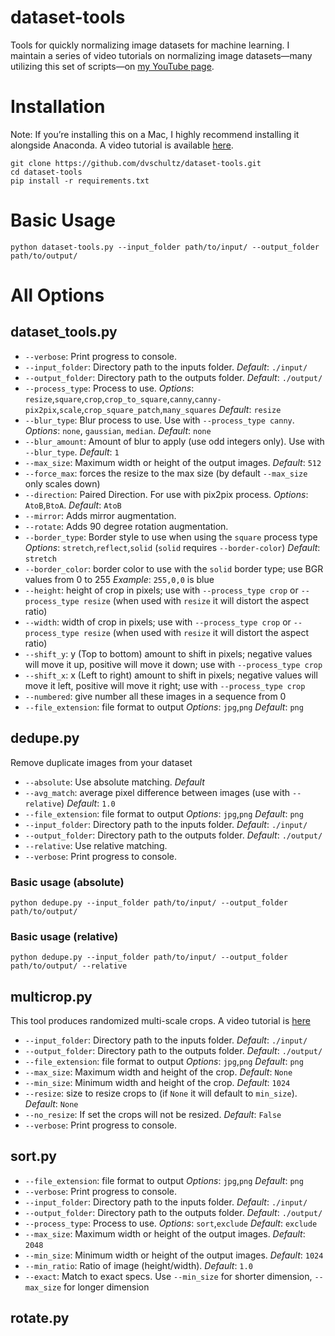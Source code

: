 # dataset-tools
Tools for quickly normalizing image datasets for machine learning. I maintain a series of video tutorials on normalizing image datasets—many utilizing this set of scripts—on [my YouTube page](https://www.youtube.com/playlist?list=PLWuCzxqIpJs9v81cWpRC7nm94eTMtohHq).

# Installation
Note: If you’re installing this on a Mac, I highly recommend installing it alongside Anaconda. A video tutorial is available [here](https://www.youtube.com/watch?v=2zgki1oeRkg).
```
git clone https://github.com/dvschultz/dataset-tools.git
cd dataset-tools
pip install -r requirements.txt
```

# Basic Usage
```
python dataset-tools.py --input_folder path/to/input/ --output_folder path/to/output/
```

# All Options
## dataset_tools.py
* `--verbose`: Print progress to console.
* `--input_folder`: Directory path to the inputs folder. *Default*: `./input/`
* `--output_folder`: Directory path to the outputs folder. *Default*: `./output/`
* `--process_type`: Process to use. *Options*: `resize`,`square`,`crop`,`crop_to_square`,`canny`,`canny-pix2pix`,`scale`,`crop_square_patch`,`many_squares`  *Default*: `resize`
* `--blur_type`: Blur process to use. Use with `--process_type canny`. *Options*: `none`, `gaussian`, `median`. *Default*: `none`
* `--blur_amount`: Amount of blur to apply (use odd integers only). Use with `--blur_type`. *Default*: `1`
* `--max_size`: Maximum width or height of the output images. *Default*: `512`
* `--force_max`: forces the resize to the max size (by default `--max_size` only scales down)
* `--direction`: Paired Direction. For use with pix2pix process. *Options*: `AtoB`,`BtoA`.  *Default*: `AtoB`
* `--mirror`: Adds mirror augmentation.
* `--rotate`: Adds 90 degree rotation augmentation.
* `--border_type`: Border style to use when using the `square` process type *Options*: `stretch`,`reflect`,`solid` (`solid` requires `--border-color`) *Default*: `stretch`
* `--border_color`: border color to use with the `solid` border type; use BGR values from 0 to 255 *Example*: `255,0,0` is blue
* `--height`: height of crop in pixels; use with `--process_type crop` or `--process_type resize` (when used with `resize` it will distort the aspect ratio)
* `--width`: width of crop in pixels; use with `--process_type crop` or `--process_type resize` (when used with `resize` it will distort the aspect ratio)
* `--shift_y`: y (Top to bottom) amount to shift in pixels; negative values will move it up, positive will move it down; use with `--process_type crop`
* `--shift_x`: x (Left to right) amount to shift in pixels; negative values will move it left, positive will move it right; use with `--process_type crop`
* `--numbered`: give number all these images in a sequence from 0 
* `--file_extension`: file format to output *Options*: `jpg`,`png` *Default*: `png`

## dedupe.py
Remove duplicate images from your dataset

* `--absolute`: Use absolute matching. *Default*
* `--avg_match`: average pixel difference between images (use with `--relative`) *Default*: `1.0`
* `--file_extension`: file format to output *Options*: `jpg`,`png` *Default*: `png`
* `--input_folder`: Directory path to the inputs folder. *Default*: `./input/`
* `--output_folder`: Directory path to the outputs folder. *Default*: `./output/`
* `--relative`: Use relative matching.
* `--verbose`: Print progress to console.

### Basic usage (absolute)
`python dedupe.py --input_folder path/to/input/ --output_folder path/to/output/`

### Basic usage (relative)
`python dedupe.py --input_folder path/to/input/ --output_folder path/to/output/ --relative`

## multicrop.py
This tool produces randomized multi-scale crops. A video tutorial is [here](https://youtu.be/0yj8B2x62EA)

* `--input_folder`: Directory path to the inputs folder. *Default*: `./input/`
* `--output_folder`: Directory path to the outputs folder. *Default*: `./output/`
* `--file_extension`: file format to output *Options*: `jpg`,`png` *Default*: `png`
* `--max_size`: Maximum width and height of the crop. *Default*: `None`
* `--min_size`: Minimum width and height of the crop. *Default*: `1024`
* `--resize`: size to resize crops to (if `None` it will default to `min_size`). *Default*: `None`
* `--no_resize`: If set the crops will not be resized. *Default*: `False`
* `--verbose`: Print progress to console.

## sort.py
* `--file_extension`: file format to output *Options*: `jpg`,`png` *Default*: `png`
* `--verbose`: Print progress to console.
* `--input_folder`: Directory path to the inputs folder. *Default*: `./input/`
* `--output_folder`: Directory path to the outputs folder. *Default*: `./output/`
* `--process_type`: Process to use. *Options*: `sort`,`exclude`  *Default*: `exclude`
* `--max_size`: Maximum width or height of the output images. *Default*: `2048`
* `--min_size`: Minimum width or height of the output images. *Default*: `1024`
* `--min_ratio`: Ratio of image (height/width). *Default*: `1.0`
* `--exact`: Match to exact specs. Use `--min_size` for shorter dimension, `--max_size` for longer dimension

## rotate.py


